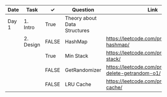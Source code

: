 | Date  | Task      | ✓     | Question                     | Link                                                      | Difficulty |
|-------|-----------|-------|------------------------------|-----------------------------------------------------------|------------|
| Day 1 | 1. Intro  | True | Theory about Data Structures |                                                           |            |
|       | 2. Design | FALSE | HashMap                      | https://leetcode.com/problems/design-hashmap/             | Easy       |
|       |           | True | Min Stack                    | https://leetcode.com/problems/min-stack/                  | Easy       |
|       |           | FALSE | GetRandomizer                | https://leetcode.com/problems/insert-delete-getrandom-o1/ | Medium     |
|       |           | FALSE | LRU Cache                    | https://leetcode.com/problems/lru-cache/                  | Medium     |
